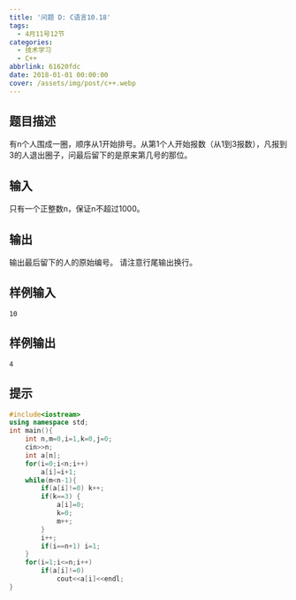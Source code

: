 ```yaml
---
title: '问题 D: C语言10.18'
tags:
  - 4月11号12节
categories:
  - 技术学习
  - C++
abbrlink: 61620fdc
date: 2018-01-01 00:00:00
cover: /assets/img/post/c++.webp
---
```


## 题目描述

有n个人围成一圈，顺序从1开始排号。从第1个人开始报数（从1到3报数），凡报到3的人退出圈子，问最后留下的是原来第几号的那位。

## 输入

只有一个正整数n，保证n不超过1000。

## 输出

输出最后留下的人的原始编号。
请注意行尾输出换行。

## 样例输入

```
10
```

## 样例输出

```
4
```

## 提示

```c++
#include<iostream>
using namespace std;
int main(){
	int n,m=0,i=1,k=0,j=0;
	cin>>n;
	int a[n];
	for(i=0;i<n;i++)
		a[i]=i+1;
	while(m<n-1){
		if(a[i]!=0) k++;
		if(k==3) {
			a[i]=0;
			k=0;
			m++;
		}
		i++;
		if(i==n+1) i=1;
	}
	for(i=1;i<=n;i++)
		if(a[i]!=0)
			cout<<a[i]<<endl;
}
```

